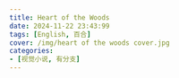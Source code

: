 ```yaml
---
title: Heart of the Woods
date: 2024-11-22 23:43:99
tags: [English, 百合]
cover: /img/heart of the woods cover.jpg
categories:
- [视觉小说, 有分支]
---
```

